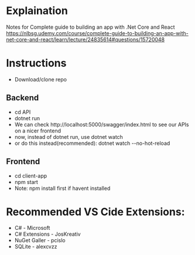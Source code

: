 # Explaination

Notes for Complete guide to building an app with .Net Core and React
https://nlbsg.udemy.com/course/complete-guide-to-building-an-app-with-net-core-and-react/learn/lecture/24835614#questions/15720048

# Instructions

- Download/clone repo

## Backend

- cd API
- dotnet run
- We can check http://localhost:5000/swagger/index.html to see our APIs on a nicer frontend
- now, instead of dotnet run, use dotnet watch
- or do this instead(recommended): dotnet watch --no-hot-reload

## Frontend

- cd client-app
- npm start
- Note: npm install first if havent installed

# Recommended VS Cide Extensions:

- C# - Microsoft
- C# Extensions - JosKreativ
- NuGet Galler - pcislo
- SQLite - alexcvzz
